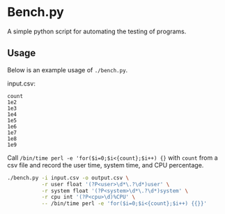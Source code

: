 # Bench.py

A simple python script for automating the testing of programs.

## Usage

Below is an example usage of `./bench.py`.

input.csv:

```csv
count
1e2
1e3
1e4
1e5
1e6
1e7
1e8
1e9
```

Call `/bin/time perl -e 'for($i=0;$i<{count};$i++) {}` with `count` from a csv file and record the user time, system time, and CPU percentage.

```sh
./bench.py -i input.csv -o output.csv \
           -r user float '(?P<user>\d*\.?\d*)user' \
           -r system float '(?P<system>\d*\.?\d*)system' \
           -r cpu int '(?P<cpu>\d)%CPU' \
           -- /bin/time perl -e 'for($i=0;$i<{count};$i++) {{}}'
```